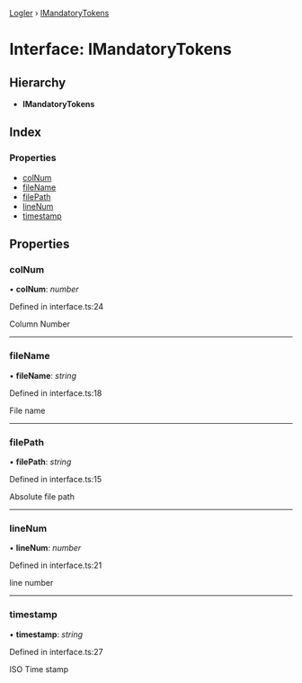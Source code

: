 [Logler](../README.md) › [IMandatoryTokens](imandatorytokens.md)

# Interface: IMandatoryTokens

## Hierarchy

* **IMandatoryTokens**

## Index

### Properties

* [colNum](imandatorytokens.md#colnum)
* [fileName](imandatorytokens.md#filename)
* [filePath](imandatorytokens.md#filepath)
* [lineNum](imandatorytokens.md#linenum)
* [timestamp](imandatorytokens.md#timestamp)

## Properties

###  colNum

• **colNum**: *number*

Defined in interface.ts:24

Column Number

___

###  fileName

• **fileName**: *string*

Defined in interface.ts:18

File name

___

###  filePath

• **filePath**: *string*

Defined in interface.ts:15

Absolute file path

___

###  lineNum

• **lineNum**: *number*

Defined in interface.ts:21

line number

___

###  timestamp

• **timestamp**: *string*

Defined in interface.ts:27

ISO Time stamp

